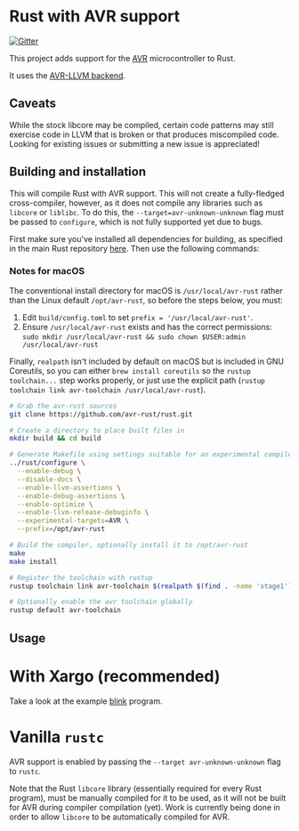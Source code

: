 # Rust with AVR support

[![Gitter](https://img.shields.io/gitter/room/nwjs/nw.js.svg)](https://gitter.im/avr-rust)

This project adds support for the [AVR](https://en.wikipedia.org/wiki/Atmel_AVR)
microcontroller to Rust.

It uses the [AVR-LLVM backend](http://llvm.org/viewvc/llvm-project/llvm/trunk/lib/Target/AVR/).

## Caveats

While the stock libcore may be compiled, certain code patterns may
still exercise code in LLVM that is broken or that produces
miscompiled code. Looking for existing issues or submitting a new
issue is appreciated!

## Building and installation

This will compile Rust with AVR support. This will not create a
fully-fledged cross-compiler, however, as it does not compile any libraries
such as `libcore` or `liblibc`. To do this, the `--target=avr-unknown-unknown`
flag must be passed to `configure`, which is not fully supported yet due to bugs.

First make sure you've installed all dependencies for building, as specified in
the main Rust repository [here](https://github.com/rust-lang/rust/#building-from-source).
Then use the following commands:

### Notes for macOS

The conventional install directory for macOS is `/usr/local/avr-rust` rather than the Linux default `/opt/avr-rust`, so before the steps below, you must:

1. Edit `build/config.toml` to set `prefix = '/usr/local/avr-rust'`.
2. Ensure `/usr/local/avr-rust` exists and has the correct permissions: `sudo mkdir /usr/local/avr-rust && sudo chown $USER:admin /usr/local/avr-rust`

Finally, `realpath` isn't included by default on macOS but is included in GNU Coreutils, so you can either `brew install coreutils` so the `rustup toolchain...` step works properly, or just use the explicit path (`rustup toolchain link avr-toolchain /usr/local/avr-rust`).

``` bash
# Grab the avr-rust sources
git clone https://github.com/avr-rust/rust.git

# Create a directory to place built files in
mkdir build && cd build

# Generate Makefile using settings suitable for an experimental compiler
../rust/configure \
  --enable-debug \
  --disable-docs \
  --enable-llvm-assertions \
  --enable-debug-assertions \
  --enable-optimize \
  --enable-llvm-release-debuginfo \
  --experimental-targets=AVR \
  --prefix=/opt/avr-rust

# Build the compiler, optionally install it to /opt/avr-rust
make
make install

# Register the toolchain with rustup
rustup toolchain link avr-toolchain $(realpath $(find . -name 'stage1'))

# Optionally enable the avr toolchain globally
rustup default avr-toolchain
```

## Usage

# With Xargo (recommended)

Take a look at the example [blink](https://github.com/avr-rust/blink) program.

# Vanilla `rustc`

AVR support is enabled by passing the `--target avr-unknown-unknown` flag to `rustc`.

Note that the Rust `libcore` library (essentially required for every Rust program),
must be manually compiled for it to be used, as it will not be built for AVR during
compiler compilation (yet). Work is currently being done in order to allow `libcore`
to be automatically compiled for AVR.
